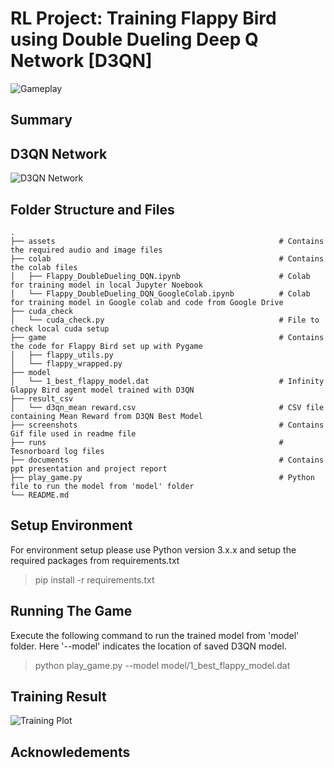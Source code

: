 # RL Project: Training Flappy Bird using Double Dueling Deep Q Network [D3QN]

![Gameplay](https://github.com/s-c-soma/flappy-bird-deep-q-learning/blob/master/screenshots/gameplay.gif)


## Summary
## D3QN Network
![D3QN Network](https://cdn-images-1.medium.com/max/1200/1*FkHqwA2eSGixdS-3dvVoMA.png)

## Folder Structure and Files 
    .
    ├── assets                                                  # Contains the required audio and image files
    ├── colab                                                   # Contains the colab files
    │   ├── Flappy_DoubleDueling_DQN.ipynb                      # Colab for training model in local Jupyter Noebook
    │   └── Flappy_DoubleDueling_DQN_GoogleColab.ipynb          # Colab for training model in Google colab and code from Google Drive
    ├── cuda_check                                              
    │   └── cuda_check.py                                       # File to check local cuda setup
    ├── game                                                    # Contains the code for Flappy Bird set up with Pygame
    │   ├── flappy_utils.py                      
    │   └── flappy_wrapped.py          
    ├── model                                              
    │   └── 1_best_flappy_model.dat                             # Infinity Glappy Bird agent model trained with D3QN 
    ├── result_csv                                              
    │   └── d3qn_mean reward.csv                                # CSV file containing Mean Reward from D3QN Best Model
    ├── screenshots                                             # Contains Gif file used in readme file
    ├── runs                                                    # Tesnorboard log files
    ├── documents                                               # Contains ppt presentation and project report
    ├── play_game.py                                            # Python file to run the model from 'model' folder
    └── README.md

## Setup Environment
For environment setup please use Python version 3.x.x and setup the required packages from requirements.txt

> pip install -r requirements.txt

## Running The Game
Execute the following command to run the trained model from 'model' folder. Here '--model' indicates the location of saved D3QN model.
> python play_game.py --model model/1_best_flappy_model.dat

## Training Result
![Training Plot](https://github.com/s-c-soma/flappy-bird-deep-q-learning/blob/master/screenshots/d3qn_trainingplot.png)

## Acknowledements
